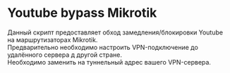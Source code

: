 # Youtube bypass Mikrotik   
Данный скрипт предоставляет обход замедления/блокировки Youtube на маршрутизаторах Mikrotik.    
Предварительно необходимо настроить VPN-подключение до удалённого сервера д другой стране.   
Необходимо заменить <Tunnel-VPN-Server-address> на туннельный адрес вашего VPN-сервера.   
